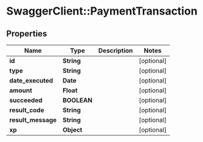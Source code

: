# SwaggerClient::PaymentTransaction

## Properties
Name | Type | Description | Notes
------------ | ------------- | ------------- | -------------
**id** | **String** |  | [optional] 
**type** | **String** |  | [optional] 
**date_executed** | **Date** |  | [optional] 
**amount** | **Float** |  | [optional] 
**succeeded** | **BOOLEAN** |  | [optional] 
**result_code** | **String** |  | [optional] 
**result_message** | **String** |  | [optional] 
**xp** | **Object** |  | [optional] 


